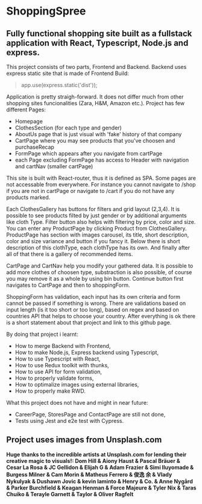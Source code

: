 # ShoppingSpree

## Fully functional shopping site built as a fullstack application with React, Typescript, Node.js and express.

This project consists of two parts, Frontend and Backend. Backend uses express static site that is made of Frontend Build:

> app.use(express.static('dist'));

Application is pretty straigh-forward. It does not differ much from other shopping sites funcionalities (Zara, H&M, Amazon etc.).
Project has few different Pages:

- Homepage
- ClothesSection (for each type and gender)
- AboutUs page that is just visual with 'fake' history of that company
- CartPage where you may see products that you've choosen and purchaseRecap
- FormPage which appears after you navigate from cartPage
- each Page excluding FormPage has access to Header with navigation and cartNav (smaller cartPage)

This site is built with React-router, thus it is defined as SPA. Some pages are not accessable from everywhere. For instance you cannot navigate to /shop if you are not in cartPage or navigate to /cart if you do not have any products marked.

Each ClothesGallery has buttons for filters and grid layout (2,3,4). It is possible to see products filted by just gender or by additional arguments like cloth Type. Filter button also helps with filtering by price, color and size. You can enter any ProductPage by clicking Product from ClothesGallery. ProductPage has section with images carousel, its title, short description, color and size variance and button if you fancy it. Below there is short description of this clothType, each clothType has its own. And finally after all of that there is a gallery of recommended items.

CartPage and CartNav help you modify your gathered data. It is possible to add more clothes of choosen type, substraction is also possible, of course you may remove it as a whole by using bin button.
Continue button first navigates to CartPage and then to shoppingForm.

ShoppingForm has validation, each input has its own criteria and form cannot be passed if something is wrong. There are validations based on input length (is it too short or too long), based on regex and based on countries API that helps to choose your country. After everything is ok there is a short statement about that project and link to this github page.

By doing that project i learnt:

- How to merge Backend with Frontend,
- How to make Node.js, Express backend using Typescript,
- How to use Typescript with React,
- How to use Redux toolkit with thunks,
- How to use API for form validation,
- How to properly validate forms,
- How to optimalize images using external libraries,
- How to properly make RWD.

What this project does not have and might in near future:

- CareerPage, StoresPage and ContactPage are still not done,
- Tests using Jest and e2e test with Cypress.

## Project uses images from Unsplash.com

**Huge thanks to the incredible artists at Unsplash.com for lending their creative magic to visuals!: Dom Hill & Aiony Haust & Pascal Bräuer & Cesar La Rosa & JC Gellidon & Elijah G & Adam Frazier & Simi Iluyomade & Burgess Milner & Cam Morin & Matheus Ferrero & 俊逸 余 & Vlady Nykulyak & Dushawn Jovic & kevin laminto & Henry & Co. & Anne Nygård & Parker Burchfield & Keagan Henman & Force Majeure & Tyler Nix & Taras Chuiko & Terayle Garnett & Taylor & Oliver Ragfelt**
